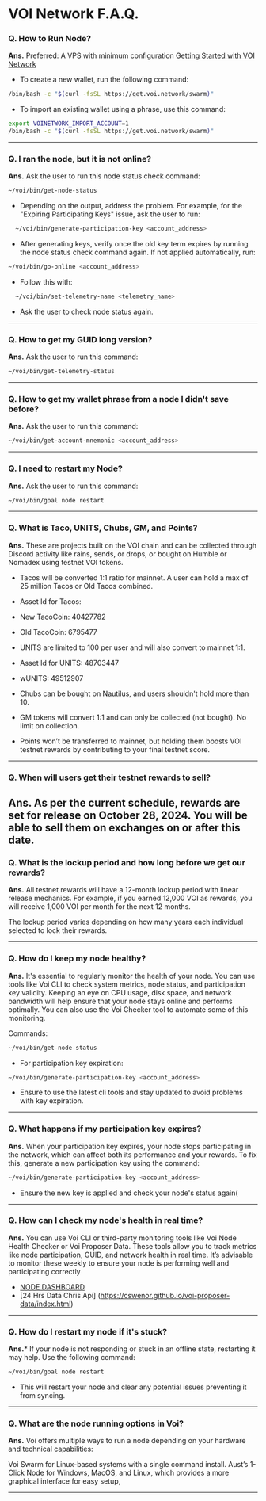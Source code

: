 # VOI Network F.A.Q.

### Q. How to Run Node?
**Ans.** Preferred: A VPS with minimum configuration [Getting Started with VOI Network](https://voinetwork.github.io/voi-swarm/getting-started/introduction/)

- To create a new wallet, run the following command:
```bash
/bin/bash -c "$(curl -fsSL https://get.voi.network/swarm)"
```

- To import an existing wallet using a phrase, use this command:
```bash
export VOINETWORK_IMPORT_ACCOUNT=1
/bin/bash -c "$(curl -fsSL https://get.voi.network/swarm)"
```
---

### Q. I ran the node, but it is not online?
**Ans.** Ask the user to run this node status check command:
```bash
~/voi/bin/get-node-status
```

- Depending on the output, address the problem. For example, for the "Expiring Participating Keys" issue, ask the user to run:
  
```bash
  ~/voi/bin/generate-participation-key <account_address>
```

- After generating keys, verify once the old key term expires by running the node status check command again. If not applied automatically, run:

```bash
~/voi/bin/go-online <account_address>
```

- Follow this with:
  
```bash
  ~/voi/bin/set-telemetry-name <telemetry_name>
```

- Ask the user to check node status again.

---

### Q. How to get my GUID long version?
**Ans.** Ask the user to run this command:

```bash
~/voi/bin/get-telemetry-status
```
---

### Q. How to get my wallet phrase from a node I didn't save before?
**Ans.** Ask the user to run this command:

```bash
~/voi/bin/get-account-mnemonic <account_address>
```

---

### Q. I need to restart my Node?
**Ans.** Ask the user to run this command:

```bash
~/voi/bin/goal node restart
```
---

### Q. What is Taco, UNITS, Chubs, GM, and Points?
**Ans.** These are projects built on the VOI chain and can be collected through Discord activity like rains, sends, or drops, or bought on Humble or Nomadex using testnet VOI tokens.

- Tacos will be converted 1:1 ratio for mainnet. A user can hold a max of 25 million Tacos or Old Tacos combined.

- Asset Id for Tacos:
- New TacoCoin: 40427782
- Old TacoCoin: 6795477
  
- UNITS are limited to 100 per user and will also convert to mainnet 1:1.

- Asset Id for UNITS: 48703447
- wUNITS: 49512907
- Chubs can be bought on Nautilus, and users shouldn't hold more than 10.

- GM tokens will convert 1:1 and can only be collected (not bought). No limit on collection.

- Points won’t be transferred to mainnet, but holding them boosts VOI testnet rewards by contributing to your final testnet score.

---

### Q. When will users get their testnet rewards to sell?
**Ans.** As per the current schedule, rewards are set for release on October 28, 2024. You will be able to sell them on exchanges on or after this date.
---

### Q. What is the lockup period and how long before we get our rewards?
**Ans.** All testnet rewards will have a 12-month lockup period with linear release mechanics. For example, if you earned 12,000 VOI as rewards, you will receive 1,000 VOI per month for the next 12 months.

The lockup period varies depending on how many years each individual selected to lock their rewards.

---

### Q. How do I keep my node healthy?
**Ans.** It's essential to regularly monitor the health of your node. You can use tools like Voi CLI to check system metrics, node status, and participation key validity. Keeping an eye on CPU usage, disk space, and network bandwidth will help ensure that your node stays online and performs optimally. You can also use the Voi Checker tool to automate some of this monitoring.

Commands:
```bash
~/voi/bin/get-node-status
```
- For participation key expiration:
```bash
~/voi/bin/generate-participation-key <account_address>
```
- Ensure to use the latest cli tools and stay updated to avoid problems with key expiration​.
---

### Q. What happens if my participation key expires?
**Ans.** When your participation key expires, your node stops participating in the network, which can affect both its performance and your rewards. To fix this, generate a new participation key using the command:
```bash
~/voi/bin/generate-participation-key <account_address>
```
- Ensure the new key is applied and check your node's status again​(

---

### Q. How can I check my node's health in real time?
**Ans.** You can use Voi CLI or third-party monitoring tools like Voi Node Health Checker or Voi Proposer Data. These tools allow you to track metrics like node participation, GUID, and network health in real time. It’s advisable to monitor these weekly to ensure your node is performing well and participating correctly
- [NODE DASHBOARD](https://voi-nodes.dev/)
- [24 Hrs Data Chris Api] (https://cswenor.github.io/voi-proposer-data/index.html)
---

### Q. How do I restart my node if it's stuck?
**Ans.*** If your node is not responding or stuck in an offline state, restarting it may help. Use the following command:
```bash
~/voi/bin/goal node restart
```
- This will restart your node and clear any potential issues preventing it from syncing​.

---

### Q. What are the node running options in Voi?
**Ans.** Voi offers multiple ways to run a node depending on your hardware and technical capabilities:

Voi Swarm for Linux-based systems with a single command install.
Aust’s 1-Click Node for Windows, MacOS, and Linux, which provides a more graphical interface for easy setup,

---

